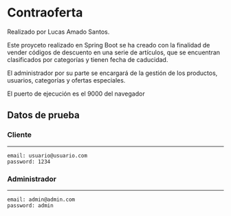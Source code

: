 # Contraoferta
Realizado por Lucas Amado Santos.

Este proyceto realizado en Spring Boot se ha creado con la finalidad de vender códigos de descuento en una serie de artículos, que se encuentran clasificados por categorías y tienen fecha de caducidad.

El administrador por su parte se encargará de la gestión de los productos, usuarios, categorías y ofertas especiales.

El puerto de ejecución es el 9000 del navegador

## **Datos de prueba**

 
### **Cliente**
---------------------------
    email: usuario@usuario.com
    password: 1234
  

### **Administrador**
---------------------------
    email: admin@admin.com
    password: admin
